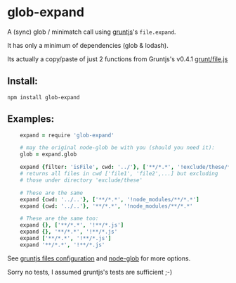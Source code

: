 # glob-expand

A (sync) glob / minimatch call using [gruntjs](https://github.com/gruntjs/grunt)'s `file.expand`.

It has only a minimum of dependencies (glob & lodash).

Its actually a copy/paste of just 2 functions from Gruntjs's v0.4.1 [grunt/file.js](https://github.com/gruntjs/grunt/blob/master/lib/grunt/file.js)


## Install:

`npm install glob-expand`

## Examples:
```coffeescript
	expand = require 'glob-expand'

	# may the original node-glob be with you (should you need it):
	glob = expand.glob

	expand {filter: 'isFile', cwd: '../'}, ['**/*.*', '!exclude/these/**/*.*']
	# returns all files in cwd ['file1', 'file2',...] but excluding
	# those under directory 'exclude/these'

	# These are the same
	expand {cwd: '../..'}, ['**/*.*', '!node_modules/**/*.*']
	expand {cwd: '../..'}, '**/*.*', '!node_modules/**/*.*'

	# These are the same too:
	expand {}, ['**/*.*', '!**/*.js']
	expand {}, '**/*.*', '!**/*.js'
	expand ['**/*.*', '!**/*.js']
	expand '**/*.*', '!**/*.js'
```

See [gruntjs files configuration](http://gruntjs.com/configuring-tasks#files)
and [node-glob](https://github.com/isaacs/node-glob) for more options.

Sorry no tests, I assumed gruntjs's tests are sufficient ;-)